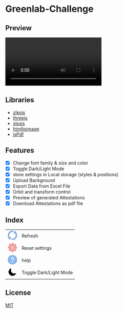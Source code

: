 # Greenlab-Challenge
## Preview 

<video src=""></video>
## Libraries
- [zikojs](https://github.com/zakarialaoui10/ziko.js) 
- [threejs](https://github.com/zakarialaoui10/ziko.js) 
- [xlsxjs](https://github.com/zakarialaoui10/ziko.js) 
- [htmltoimage](https://github.com/zakarialaoui10/ziko.js) 
- [jsPdf](https://github.com/zakarialaoui10/ziko.js) 


## Features 
 - [x] Change font family & size and color
 - [X] Toggle Dark/Light Mode
 - [x] store settings in Local storage (styles & positions)
 - [x] Upload Background 
 - [x] Export Data from Excel File 
 - [x] Orbit and transform control 
 - [x] Preview of generated Attestations
 - [x] Download Attestations as pdf file 

## Index
<table>
 <tr>
  <td><img src="public/assets/refresh.png" width="30px"></td>
  <td>Refresh</td>
 </tr>
 <tr>
  <td><img src="public/assets/clear.png" width="30px"></td>
  <td>Reset settings</td>
 </tr>
 <tr>
  <td><img src="public/assets/help.png" width="30px"></td>
  <td>help</td>
 </tr>
 <tr>
  <td><img src="public/assets/dark.png" width="30px"></td>
  <td>Toggle Dark/Light Mode</td>
 </tr>
</table>

## License
[MIT](https://choosealicense.com/licenses/mit/)

